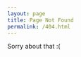 ```yaml
---
layout: page
title: Page Not Found
permalink: /404.html
---
```


Sorry about that :(

<p id="reroute-suggestions"></p>

<script>
    var url      = window.location.href.split("/");
    var new_url  = null;
    var reroutes = {
        'ASL-LEX': 'asl-lex',
        'AdaptiveHuffmanCoding': 'adaptive-huffman',
        'CensorMachine': 'censor-machine',
        'JumboAdvisor': 'jumbo-advisor',
        'RodRego': 'rodrego',
        'UltimateConvexHull': 'ultimate-convex-hull',
    }

    // if a bad blog url (without leading /blog/), add this reroute
    if ((+url[3] >= 2014 && +url[3] <= 2025) &&
        (+url[4] >= 1    && +url[4] <= 12)   &&
        (+url[5] >= 1    && +url[5] <= 31)) {
        new_url = '/blog/' + url[3] + '/' + url[4] + '/' + url[5] + '/' + url[6];   
    }

    // if a bad project url (links to /blog/ instead of /project/), reroute
    else if (url[3] === "blog") {
        new_url = '/projects/' + url[4] + '/' + url[5] + '/' + url[6] + '/' + url[7];
    }

    // old routes for story-time and vinyl pages
    else if (url[3] === 'projects' && url[4] === 'story-time') {
        new_url = '/music/story-time/';
    } else if (url[3] === 'projects' && url[4] === 'music' && (url[5] === 'vinyl' || url[5] === 'story-time')) {
        new_url = '/music/' + url[5] + '/';
    }

    // everything else
    else if (reroutes[url[3]]) {
        new_url = '/' + reroutes[url[3]] + '/';
    }

    if (new_url) {
        $('#reroute-suggestions').html(`However, based on the URL you were trying to access, you should try <a href="${new_url}">this alternate link</a>.`);
        window.location = 'http://' + url[2] + new_url;
    }
</script>